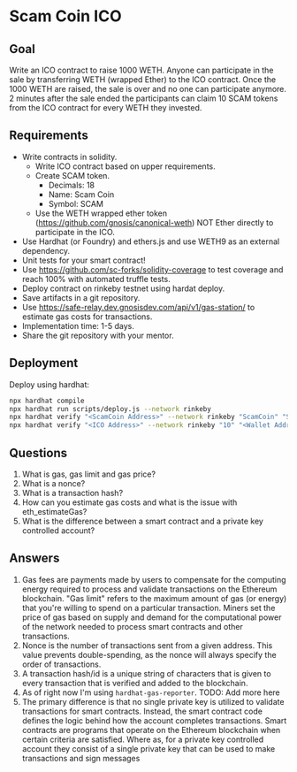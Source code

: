# Scam Coin ICO

## Goal

Write an ICO contract to raise 1000 WETH. Anyone can participate in the sale by transferring WETH (wrapped Ether) 
to the ICO contract. Once the 1000 WETH are raised, the sale is over and no one can participate anymore. 
2 minutes after the sale ended the participants can claim 10 SCAM tokens from the ICO contract for every WETH they invested.

## Requirements

- Write contracts in solidity.
  - Write ICO contract based on upper requirements.
  - Create SCAM token.
    - Decimals: 18
    - Name: Scam Coin
    - Symbol: SCAM
  - Use the WETH wrapped ether token (https://github.com/gnosis/canonical-weth) NOT Ether directly to participate in the ICO.
- Use Hardhat (or Foundry) and ethers.js and use WETH9 as an external dependency.
- Unit tests for your smart contract!
- Use https://github.com/sc-forks/solidity-coverage to test coverage and reach 100% with automated truffle tests.
- Deploy contract on rinkeby testnet using hardat deploy. 
- Save artifacts in a git repository.
- Use https://safe-relay.dev.gnosisdev.com/api/v1/gas-station/ to estimate gas costs for transactions.
- Implementation time: 1-5 days.
- Share the git repository with your mentor.

## Deployment

Deploy using hardhat:

```bash
npx hardhat compile
npx hardhat run scripts/deploy.js --network rinkeby
npx hardhat verify "<ScamCoin Address>" --network rinkeby "ScamCoin" "SCAM" "18" "2000000000000000000000"
npx hardhat verify "<ICO Address>" --network rinkeby "10" "<Wallet Address>" "<ScamCoin Address>" "10000" "120"
```

## Questions

1. What is gas, gas limit and gas price?
2. What is a nonce?
3. What is a transaction hash?
4. How can you estimate gas costs and what is the issue with eth_estimateGas?
5. What is the difference between a smart contract and a private key controlled account?

## Answers
1. Gas fees are payments made by users to compensate for the computing energy required to process and validate 
transactions on the Ethereum blockchain. 
"Gas limit" refers to the maximum amount of gas (or energy) that you're willing to spend on a particular transaction.
Miners set the price of gas based on supply and demand for the computational power of the network needed to process
smart contracts and other transactions.
2. Nonce is the number of transactions sent from a given address. This value prevents double-spending, as the nonce 
will always specify the order of transactions.
3. A transaction hash/id is a unique string of characters that is given to every transaction that is verified and 
added to the blockchain.
4. As of right now I'm using `hardhat-gas-reporter`. TODO: Add more here
5. The primary difference is that no single private key is utilized to validate transactions for smart contracts. 
Instead, the smart contract code defines the logic behind how the account completes transactions. 
Smart contracts are programs that operate on the Ethereum blockchain when certain criteria are satisfied. 
Where as, for a private key controlled account they consist of a single private key that can be used to make 
transactions and sign messages